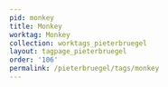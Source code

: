 ```yaml
---
pid: monkey
title: Monkey
worktag: Monkey
collection: worktags_pieterbruegel
layout: tagpage_pieterbruegel
order: '106'
permalink: /pieterbruegel/tags/monkey
---
```

